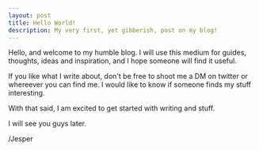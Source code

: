 ```yaml
---
layout: post
title: Hello World!
description: My very first, yet gibberish, post on my blog!
---
```



Hello, and welcome to my humble blog. I will use this medium for guides, thoughts, ideas and inspiration, and I hope someone will find it useful.

If you like what I write about, don't be free to shoot me a DM on twitter or whereever you can find me. I would like to know if someone finds my stuff interesting.

With that said, I am excited to get started with writing and stuff. 

I will see you guys later.

/Jesper